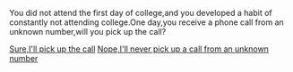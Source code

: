 You did not attend the first day of college,and you developed a habit of constantly not attending college.One day,you receive a phone call from an unknown number,will you pick up the call?

[Sure,I'll pick up the call](pickup.md)
[Nope,I'll never pick up a call from an unknown number](notpickup.md)